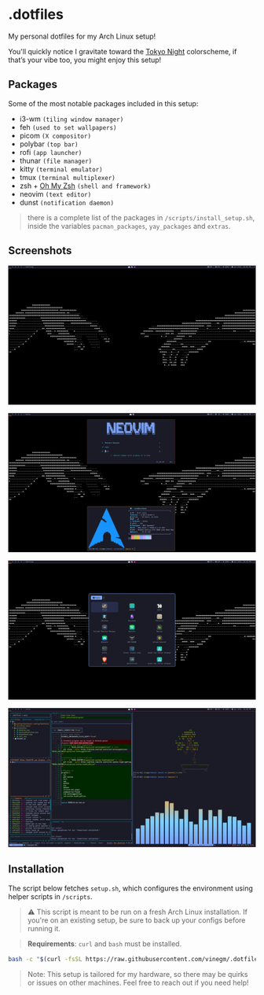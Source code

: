 # .dotfiles

My personal dotfiles for my Arch Linux setup!

You'll quickly notice I gravitate toward the [Tokyo Night](https://github.com/folke/tokyonight.nvim) colorscheme, if that’s your vibe too, you might enjoy this setup!

## Packages

Some of the most notable packages included in this setup:

- i3-wm `(tiling window manager)`
- feh `(used to set wallpapers)`
- picom `(X compositor)`
- polybar `(top bar)`
- rofi `(app launcher)`
- thunar `(file manager)`
- kitty `(terminal emulator)`
- tmux `(terminal multiplexer)`
- zsh + [Oh My Zsh](https://ohmyz.sh/) `(shell and framework)`
- neovim `(text editor)`
- dunst `(notification daemon)`

> there is a complete list of the packages in `/scripts/install_setup.sh`, inside the variables `pacman_packages`, `yay_packages` and `extras`.

## Screenshots

![Desktop](screenshots/desktop.png)

![Desktop + Neovim + Fastfetch](screenshots/desktopPopulated.png)

![Rofi](screenshots/rofi.png)

![Rofi](screenshots/terminal.png)

## Installation

The script below fetches `setup.sh`, which configures the environment using helper scripts in `/scripts`.

> ⚠️ This script is meant to be run on a fresh Arch Linux installation. If you're on an existing setup, be sure to back up your configs before running it.

> **Requirements**: `curl` and `bash` must be installed.

```bash
bash -c "$(curl -fsSL https://raw.githubusercontent.com/vinegm/.dotfiles/master/setup.sh)"
```

> Note: This setup is tailored for my hardware, so there may be quirks or issues on other machines. Feel free to reach out if you need help!